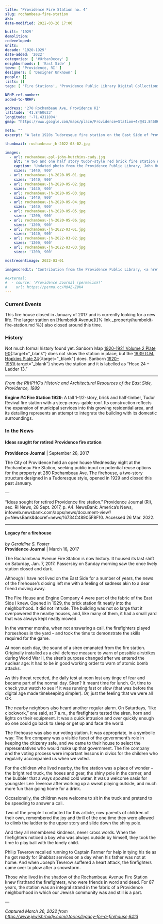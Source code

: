 ```yaml
---
title: "Providence Fire Station no. 4"
slug: rochambeau-fire-station
aka:
date-modified: 2022-03-26 17:00

built: '1929'
demolition:
redeveloped:
units:
decade: '1920-1929'
date-added: '2022'
categories: [ '#UrbanDecay' ]
neighborhoods: [ 'East Side' ]
town: [ 'Providence, RI' ]
designers: [ 'Designer Unknown' ]
people: []
lists: []
tags: [ 'Fire Stations', 'Providence Public Library Digital Collections' ]

NRHP-ref-number:
added-to-NRHP:

address: '270 Rochambeau Ave, Providence RI'
latitude: '41.8460623'
longitude: '-71.4311004'
gmap: "https://www.google.com/maps/place/Providence+Station+4/@41.8460623,-71.4311004,13z/data=!4m9!1m2!2m1!1srochambeau+fire+station!3m5!1s0x89e444c563090263:0x9ee9dfdbd93a096c!8m2!3d41.8471484!4d-71.3945706!15sChdyb2NoYW1iZWF1IGZpcmUgc3RhdGlvbpIBDGZpcmVfc3RhdGlvbg"

meta: ""
excerpt: "A late 1920s Tudoresque fire station on the East Side of Providence is seeking ideas for reuse"

thumbnail: rochambeau-jh-2022-03-02.jpg

images:
  - url: rochambeau-ppl-john-hutchins-cady.jpg
    alt: 'A two and one half story tudor-style red brick fire station with wood trim and stick work on the upper half floor. A steep cross gable roof features a dormer on the west wide. A single garage door is located on the south side. Windows are mostly rectangular and small with a few in groups of two and three.'
    caption: 'Undated photo from the Providence Public Library, John Hutchins Cady Research Scrapbooks Collection'
    sizes: '1440, 900'
  - url: rochambeau-jh-2020-05-01.jpg
    sizes: '1440, 900'
  - url: rochambeau-jh-2020-05-02.jpg
    sizes: '1440, 900'
  - url: rochambeau-jh-2020-05-03.jpg
    sizes: '1440, 900'
  - url: rochambeau-jh-2020-05-04.jpg
    sizes: '1440, 900'
  - url: rochambeau-jh-2020-05-05.jpg
    sizes: '1200, 900'
  - url: rochambeau-jh-2020-05-06.jpg
    sizes: '1200, 900'
  - url: rochambeau-jh-2022-03-01.jpg
    sizes: '1440, 900'
  - url: rochambeau-jh-2022-03-02.jpg
    sizes: '1200, 900'
  - url: rochambeau-jh-2022-03-03.jpg
    sizes: '1200, 900'

mostrecentimage: 2022-03-01

imagescredit: 'Contribution from the Providence Public Library, <a href="//provlibdigital.org/islandora/object/islandora%3A5497" target="_blank">John Hutchins Cady Research Scrapbooks Collection</a>'

#external:
#  - source: 'Providence Journal (permalink)'
#    url: https://perma.cc/MQ4Z-Z9K4
---
```


### Current Events

This fire house closed in January of 2017 and is currently looking for a new life. The larger station on [Humboldt Avenue]({% link _property/humboldt-fire-station.md %}) also closed around this time. 


### History

Not much formal history found yet. Sanborn Map [1920-1921 Volume 2 Plate 90](http://hdl.loc.gov/loc.gmd/g3774pm.g3774pm_g08099192102){:target="_blank"} does not show the station in place, but the [1939 G.M. Hopkins Plate 24](http://www.historicmapworks.com/Map/US/895481/Plate+024/Providence+1937/Rhode+Island/){:target="_blank"} does. Sanborn [1920–1951](http://hdl.loc.gov/loc.gmd/g3774pm.g3774pm_g08099195102){:target="_blank"} shows the station and it is labelled as “Hose 24 – Ladder 13.”

***

_From the RIHPHC’s Historic and Architectural Resources of the East Side, Providence, 1989_

**Engine #4 Fire Station 1929**: A tall 1-1/2-story, brick and half-timber, Tudor Revival fire station with a steep cross-gable roof. Its construction reflects the expansion of municipal services into this growing residential area, and its detailing represents an attempt to integrate the building with its domestic surroundings. 


### In the News

#### Ideas sought for retired Providence fire station

**Providence Journal** | September 28, 2017

The City of Providence held an open house Wednesday night at the Rochambeau Fire Station, seeking public input on potential reuse options for the property at 280 Rochambeau Ave. The firehouse, a two-story structure designed in a Tudoresque style, opened in 1929 and closed this past January.

— 

“Ideas sought for retired Providence fire station.” Providence Journal (RI), sec. RI News, 28 Sept. 2017, p. A4. NewsBank: America’s News, infoweb.newsbank.com/apps/news/document-view?p=NewsBank&docref=news/16734C48905F8F10. Accessed 26 Mar. 2022.

***

#### Legacy for a firehouse

_by Geraldine S. Foster_  
**Providence Journal** | March 16, 2017

The Rochambeau Avenue Fire Station is now history. It housed its last shift on Saturday, Jan. 7, 2017. Passersby on Sunday morning saw the once lively station closed and dark.

Although I have not lived on the East Side for a number of years, the news of the firehouse’s closing left me with a feeling of sadness akin to a dear friend moving away.

The Fire House and Engine Company 4 were part of the fabric of the East Side I knew. Opened in 1929, the brick station fit neatly into the neighborhood. It did not intrude. The building was not so large that it overpowered the nearby houses, and, like many of them, it had a small yard that was always kept neatly mowed. 

In the warmer months, when not answering a call, the firefighters played horseshoes in the yard – and took the time to demonstrate the skills required for the game.

At noon each day, the sound of a siren emanated from the fire station. Originally installed as a civil defense measure to warn of possible airstrikes during World War II, the siren’s purpose changed after we entered the nuclear age: It had to be in good working order to warn of atomic bomb attacks.   

As this threat receded, the daily test at noon lost any tinge of fear and became part of the normal day. Siren? It meant time for lunch. Or, time to check your watch to see if it was running fast or slow (that was before the digital age made timekeeping simpler). Or, just the feeling that we were all OK. 

The nearby neighbors also heard another regular alarm. On Saturdays, “like clockwork,” one said, at 7 a.m., the firefighters tested the siren, horn and lights on their equipment. It was a quick intrusion and over quickly enough so one could go back to sleep or get up and face the world.

The firehouse was also our voting station. It was appropriate, in a symbolic way: The fire company was a visible facet of the government’s role in keeping the citizenry safe, and we came to their house to select the representatives who would make up that government. The fire company and the voting process were important lessons in civics for the children who regularly accompanied us when we voted.

For the children who lived nearby, the fire station was a place of wonder – the bright red truck, the hoses and gear, the shiny pole in the corner, and the bubbler that always spouted cold water. It was a welcome oasis for youngster Lee Teverow after working up a sweat playing outside, and much more fun than going home for a drink.

Occasionally, the children were welcome to sit in the truck and pretend to be speeding to answer a call.

Two of the people I contacted for this article, now parents of children of their own, remembered the joy and thrill of the one time they were allowed to climb the ladder to the upper story and slide down the shiny pole.

And they all remembered kindness, never cross words.  When the firefighters noticed a boy who was always outside by himself, they took the time to play ball with the lonely child.

Philip Teverow recalled running to Captain Farmer for help in tying his tie as he got ready for Shabbat services on a day when his father was not at home. And when Joseph Teverow suffered a heart attack, the firefighters came over to plow after a snowstorm.

Those who lived in the shadow of the Rochambeau Avenue Fire Station knew firsthand the firefighters, who were friends in word and deed. For 87 years, the station was an integral strand in the fabric of a Providence neighborhood in which our Jewish community was and still is a part. 

—

_Captured March 26, 2022 from https://www.jewishrhody.com/stories/legacy-for-a-firehouse,6413_
